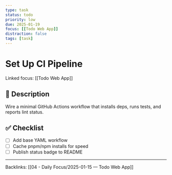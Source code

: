 ```yaml
---
type: task
status: todo
priority: low
due: 2025-01-19
focus: [[Todo Web App]]
distraction: false
tags: [task]
---
```


# Set Up CI Pipeline

Linked focus: [[Todo Web App]]

## 💬 Description
Wire a minimal GitHub Actions workflow that installs deps, runs tests, and reports lint status.

## ✅ Checklist
- [ ] Add base YAML workflow
- [ ] Cache pnpm/npm installs for speed
- [ ] Publish status badge to README

---
Backlinks: [[04 - Daily Focus/2025-01-15 — Todo Web App]]
